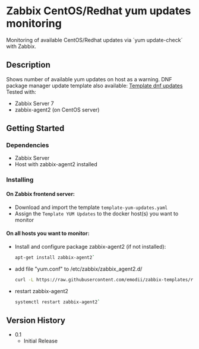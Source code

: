 # Zabbix CentOS/Redhat yum updates monitoring
Monitoring of available CentOS/Redhat updates via ´yum update-check´ with Zabbix.  

## Description
Shows number of available yum updates on host as a warning.
DNF package manager update template also available: [Template dnf updates](https://github.com/emodii/zabbix-templates/edit/main/Template%20dnf%20updates)
Tested with:  
* Zabbix Server 7
* zabbix-agent2 (on CentOS server)

## Getting Started
### Dependencies
* Zabbix Server
* Host with zabbix-agent2 installed

### Installing
#### On Zabbix frontend server:  
* Download and import the template `template-yum-updates.yaml`  
* Assign the `Template YUM Updates` to the docker host(s) you want to monitor  

#### On all hosts you want to monitor:
* Install and configure package zabbix-agent2 (if not installed):  
     ```sh
     apt-get install zabbix-agent2`  
* add file "yum.conf" to /etc/zabbix/zabbix_agent2.d/
     ```sh
     curl -L https://raw.githubusercontent.com/emodii/zabbix-templates/refs/heads/main/Template%20yum%20updates/yum.conf -o /etc/zabbix/zabbix_agent2.d/dockcheck.conf```  
* restart zabbix-agent2
     ```sh
     systemctl restart zabbix-agent2`
     
## Version History
* 0.1
    * Initial Release
